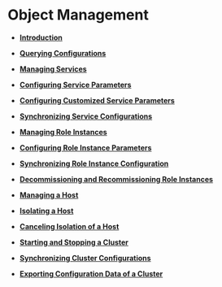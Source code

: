 # Object Management<a name="EN-US_TOPIC_0125376121"></a>

-   **[Introduction](introduction_object.md)**  

-   **[Querying Configurations](querying-configurations.md)**  

-   **[Managing Services](managing-services.md)**  

-   **[Configuring Service Parameters](configuring-service-parameters.md)**  

-   **[Configuring Customized Service Parameters](configuring-customized-service-parameters.md)**  

-   **[Synchronizing Service Configurations](synchronizing-service-configurations.md)**  

-   **[Managing Role Instances](managing-role-instances.md)**  

-   **[Configuring Role Instance Parameters](configuring-role-instance-parameters.md)**  

-   **[Synchronizing Role Instance Configuration](synchronizing-role-instance-configuration.md)**  

-   **[Decommissioning and Recommissioning Role Instances](decommissioning-and-recommissioning-role-instances.md)**  

-   **[Managing a Host](managing-a-host.md)**  

-   **[Isolating a Host](isolating-a-host.md)**  

-   **[Canceling Isolation of a Host](canceling-isolation-of-a-host.md)**  

-   **[Starting and Stopping a Cluster](starting-and-stopping-a-cluster.md)**  

-   **[Synchronizing Cluster Configurations](synchronizing-cluster-configurations.md)**  

-   **[Exporting Configuration Data of a Cluster](exporting-configuration-data-of-a-cluster.md)**  


